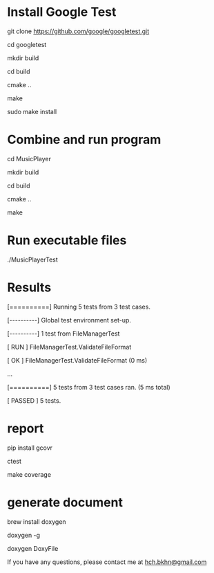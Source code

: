 # Install Google Test
git clone https://github.com/google/googletest.git

cd googletest

mkdir build

cd build

cmake ..

make

sudo make install

# Combine and run program

cd MusicPlayer

mkdir build

cd build

cmake ..

make

# Run executable files
./MusicPlayerTest

# Results

[==========] Running 5 tests from 3 test cases.

[----------] Global test environment set-up.

[----------] 1 test from FileManagerTest

[ RUN      ] FileManagerTest.ValidateFileFormat

[       OK ] FileManagerTest.ValidateFileFormat (0 ms)

...

[==========] 5 tests from 3 test cases ran. (5 ms total)

[  PASSED  ] 5 tests.

# report
pip install gcovr

ctest

make coverage

# generate document

brew install doxygen

doxygen -g

doxygen DoxyFile


If you have any questions, please contact me at hch.bkhn@gmail.com